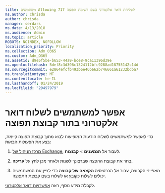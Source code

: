 ```yaml
---
title: משתמשים Allowing 717 לשליחת דואר אלקטרוני בשם רשימת תפוצה
ms.author: chrisda
author: chrisda
manager: serdars
ms.date: 4/13/2018
ms.audience: Admin
ms.topic: article
ROBOTS: NOINDEX, NOFOLLOW
localization_priority: Priority
ms.collection: Adm_O365
ms.custom: Adm_O365
ms.assetid: d9e5f5be-b653-44a9-bce8-9ca11396d39e
ms.openlocfilehash: 5def8c3d396c1324112bfc9288ad18755142c14d
ms.sourcegitcommit: e2864efcfb493b6e46b662b746661a61232bdba7
ms.translationtype: MT
ms.contentlocale: he-IL
ms.lasthandoff: 01/24/2019
ms.locfileid: "29497979"
---
```

# <a name="allow-users-to-send-email-as-a-distribution-group"></a>אפשר למשתמשים לשלוח דואר אלקטרוני בתור קבוצת תפוצה

כדי לאפשר למשתמשים לשלוח הודעות המופיעות לבוא מתוך קבוצת תפוצה קיימת, בצע את הפעולות הבאות:
  
1. [מרכז הניהול של Exchange](https://outlook.office365.com/ecp/), לעבור אל **הנמענים** \> **קבוצות**.
    
2. בחר את קבוצת ההפצה שברצונך לשנות ולאחר מכן לחץ על **עריכה**.
    
3. מאפייני הקבוצה, עבור אל הכרטיסיה **הקצאה של קבוצה** כדי לציין את המשתמשים יכולים לשלוח כקובץ או לשלוח בשם קבוצת התפוצה. 
    
לקבלת מידע נוסף, ראה [אפשרויות דואר אלקטרוני](https://technet.microsoft.com/library/bb124513.aspx#groupdelegation).
  


